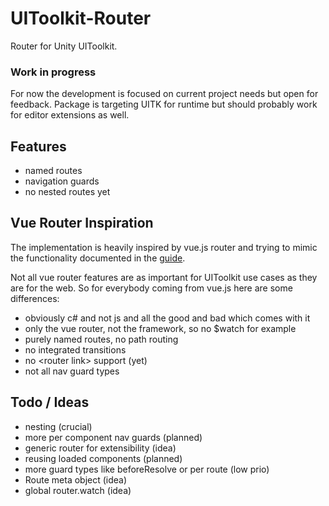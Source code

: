 # UIToolkit-Router

Router for Unity UIToolkit.

### Work in progress

For now the development is focused on current project needs but open for feedback.
Package is targeting UITK for runtime but should probably work for editor extensions as well. 

## Features

* named routes
* navigation guards
* no nested routes yet

## Vue Router Inspiration

The implementation is heavily inspired by vue.js router and trying to mimic the functionality documented in the [guide](https://router.vuejs.org/guide/).

Not all vue router features are as important for UIToolkit use cases as they are for the web. 
So for everybody coming from vue.js here are some differences:

* obviously c# and not js and all the good and bad which comes with it
* only the vue router, not the framework, so no $watch for example
* purely named routes, no path routing
* no integrated transitions
* no \<router link> support (yet) 
* not all nav guard types

## Todo / Ideas

* nesting (crucial)
* more per component nav guards (planned)
* generic router for extensibility (idea)
* reusing loaded components (planned)
* more guard types like beforeResolve or per route (low prio)
* Route meta object (idea)
* global router.watch (idea)
